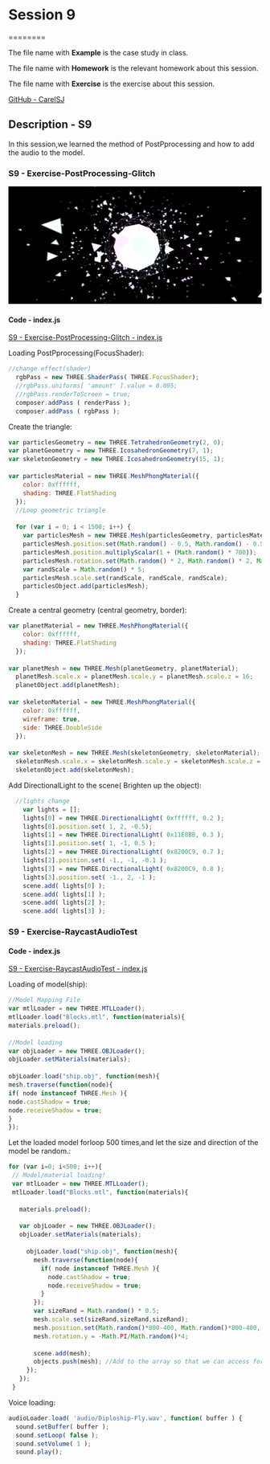 # Session 9
========

The file name with **Example** is the case study in class.

The file name with **Homework** is the relevant homework about this session.

The file name with **Exercise** is the exercise about this session.

[GitHub - CarelSJ](https://github.com/CarelSJ/DAT505-GitHub)

## Description - S9 ##

In this session,we learned the method of PostPprocessing and how to add the audio
to the model.

### S9 - Exercise-PostProcessing-Glitch ###
![S9-01](https://github.com/CarelSJ/DAT505-GitHub/blob/master/images/S9-01.png)
#### Code - index.js ####

[S9 - Exercise-PostProcessing-Glitch - index.js](https://github.com/CarelSJ/DAT505-GitHub/blob/master/Session9/S9_Exercise-PostProcessing-Glitch/js/index.js)

Loading PostPprocessing(FocusShader):
```javascript
//change effect(shader)
  rgbPass = new THREE.ShaderPass( THREE.FocusShader);
  //rgbPass.uniforms[ 'amount' ].value = 0.005;
  //rgbPass.renderToScreen = true;
  composer.addPass ( renderPass );
  composer.addPass ( rgbPass );
```

Create the triangle:

```javascript
var particlesGeometry = new THREE.TetrahedronGeometry(2, 0);
var planetGeometry = new THREE.IcosahedronGeometry(7, 1);
var skeletonGeometry = new THREE.IcosahedronGeometry(15, 1);

var particlesMaterial = new THREE.MeshPhongMaterial({
    color: 0xffffff,
    shading: THREE.FlatShading
  });
  //Loop geometric triangle

  for (var i = 0; i < 1500; i++) {
    var particlesMesh = new THREE.Mesh(particlesGeometry, particlesMaterial);
    particlesMesh.position.set(Math.random() - 0.5, Math.random() - 0.5, Math.random() - 0.5).normalize();
    particlesMesh.position.multiplyScalar(1 + (Math.random() * 700));
    particlesMesh.rotation.set(Math.random() * 2, Math.random() * 2, Math.random() * 2);
    var randScale = Math.random() * 5;
    particlesMesh.scale.set(randScale, randScale, randScale);
    particlesObject.add(particlesMesh);
  }
```

Create a central geometry (central geometry, border):
```javascript
var planetMaterial = new THREE.MeshPhongMaterial({
    color: 0xffffff,
    shading: THREE.FlatShading
  });

var planetMesh = new THREE.Mesh(planetGeometry, planetMaterial);
  planetMesh.scale.x = planetMesh.scale.y = planetMesh.scale.z = 16;
  planetObject.add(planetMesh);

var skeletonMaterial = new THREE.MeshPhongMaterial({
    color: 0xffffff,
    wireframe: true,
    side: THREE.DoubleSide
  });

var skeletonMesh = new THREE.Mesh(skeletonGeometry, skeletonMaterial);
  skeletonMesh.scale.x = skeletonMesh.scale.y = skeletonMesh.scale.z = 10;
  skeletonObject.add(skeletonMesh);
```

Add DirectionalLight to the scene( Brighten up the object):

```javascript
  //lights change
    var lights = [];
    lights[0] = new THREE.DirectionalLight( 0xffffff, 0.2 );
    lights[0].position.set( 1, 2, -0.5);
    lights[1] = new THREE.DirectionalLight( 0x11E8BB, 0.3 );
    lights[1].position.set( 1, -1, 0.5 );
    lights[2] = new THREE.DirectionalLight( 0x8200C9, 0.7 );
    lights[2].position.set( -1., -1, -0.1 );
    lights[3] = new THREE.DirectionalLight( 0x8200C9, 0.8 );
    lights[3].position.set( -1., 2, -1 );
    scene.add( lights[0] );
    scene.add( lights[1] );
    scene.add( lights[2] );
    scene.add( lights[3] );
```

### S9 - Exercise-RaycastAudioTest ###

#### Code - index.js ####

[S9 - Exercise-RaycastAudioTest - index.js](https://github.com/CarelSJ/DAT505-GitHub/blob/master/Session9/S9_Exercise-RaycastAudioTest/js/index.js)


Loading of model(ship):
```javascript
//Model Mapping File
var mtlLoader = new THREE.MTLLoader();
mtlLoader.load("Blocks.mtl", function(materials){
materials.preload();

//Model loading
var objLoader = new THREE.OBJLoader();
objLoader.setMaterials(materials);

objLoader.load("ship.obj", function(mesh){
mesh.traverse(function(node){
if( node instanceof THREE.Mesh ){
node.castShadow = true;
node.receiveShadow = true;
}
});
```

Let the loaded model forloop 500 times,and let the size and direction of the model be random.:
```javascript
for (var i=0; i<500; i++){
 // Model/material loading!
 var mtlLoader = new THREE.MTLLoader();
 mtlLoader.load("Blocks.mtl", function(materials){

   materials.preload();

   var objLoader = new THREE.OBJLoader();
   objLoader.setMaterials(materials);

     objLoader.load("ship.obj", function(mesh){
       mesh.traverse(function(node){
         if( node instanceof THREE.Mesh ){
           node.castShadow = true;
           node.receiveShadow = true;
         }
       });
       var sizeRand = Math.random() * 0.5;
       mesh.scale.set(sizeRand,sizeRand,sizeRand);
       mesh.position.set(Math.random()*800-400, Math.random()*800-400, Math.random()*800-400);
       mesh.rotation.y = -Math.PI/Math.random()*4;

       scene.add(mesh);
       objects.push(mesh); //Add to the array so that we can access for raycasting
     });
   });
 }
```

Voice loading:

```javascript
audioLoader.load( 'audio/Diploship-Fly.wav', function( buffer ) {
  sound.setBuffer( buffer );
  sound.setLoop( false );
  sound.setVolume( 1 );
  sound.play();
```
